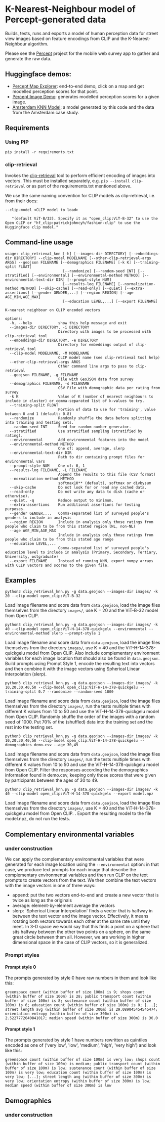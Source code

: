 # K-Nearest-Neighbour model of Percept-generated data

Builds, tests, runs and exports a model of human perception data for street view images based on feature encodings from CLIP and the K-Nearest-Neighbour algorithm.

Please see the [Percept](https://github.com/Spatial-Data-Science-and-GEO-AI-Lab/percept-backend) project for the mobile web survey app to gather and generate the raw data.

## Huggingface demos:
* [Percept Map Explorer](https://huggingface.co/spaces/Spatial-Data-Science-and-GEO-AI-Lab/percept-map): end-to-end demo, click on a map and get modelled perception scores for that point.
* [Percept Image Demo](https://huggingface.co/spaces/Spatial-Data-Science-and-GEO-AI-Lab/percept-image): generates modelled perception scores for a given image.
* [Amsterdam KNN Model](https://huggingface.co/Spatial-Data-Science-and-GEO-AI-Lab/svi_percept): a model generated by this code and the data from the Amsterdam case study.


## Requirements

### Using PIP

    pip install -r requirements.txt

### clip-retrieval

Invokes the [clip-retrieval](https://github.com/rom1504/clip-retrieval) tool to perform efficient encoding of images into vectors. This must be installed separately, e.g. `pip --install clip-retrieval` or as part of the requirements.txt mentioned above.

We use the same naming convention for CLIP models as clip-retrieval, i.e. from their docs:

    --clip-model <CLIP model to load>

       "(default ViT-B/32). Specify it as "open_clip:ViT-B-32" to use the Open CLIP or "hf_clip:patrickjohncyh/fashion-clip" to use the Huggingface clip model."

## Command-line usage

	usage: clip_retrieval_knn [-h] [--images-dir DIRECTORY] [--embeddings-dir DIRECTORY] --clip-model MODELNAME [--other-clip-retrieval-args ARGS] --geojson FILENAME [--demographics FILENAME] [-k K] [--training-split FLOAT]
							  [--randomize] [--random-seed INT] [--stratified] [--environmental] [--environmental-method METHOD] [--environmental-text-dir DIR] [--prompt-style NUM]
							  [--results-log FILENAME] [--normalization-method METHOD] [--skip-cache] [--read-only] [--quiet] [--extra-assertions] [--gender GENDER,...] [--region REGION] [--age AGE_MIN,AGE_MAX]
							  [--education LEVEL,...] [--export FILENAME]

	K-nearest neighbour on CLIP encoded vectors

	options:
	  -h, --help            show this help message and exit
	  --images-dir DIRECTORY, -i DIRECTORY
							Directory with images to be processed with clip-retrieval tool
	  --embeddings-dir DIRECTORY, -e DIRECTORY
							Directory for embeddings output of clip-retrieval tool
	  --clip-model MODELNAME, -M MODELNAME
							CLIP model name (see clip-retrieval tool help)
	  --other-clip-retrieval-args ARGS
							Other command line args to pass to clip-retrieval
	  --geojson FILENAME, -g FILENAME
							File with GeoJSON data from survey
	  --demographics FILENAME, -d FILENAME
							CSV File with demographic data per rating from survey
	  -k K                  Value of K (number of nearest neighbours to include in cluster) or comma-separated list of k-values to try.
	  --training-split FLOAT
							Portion of data to use for 'training', value between 0 and 1 (default: 0.8)
	  --randomize           Randomly shuffle the data before splitting into training and testing sets.
	  --random-seed INT     Seed for random number generator.
	  --stratified          Use stratified sampling (stratified by rating).
	  --environmental       Add environmental features into the model
	  --environmental-method METHOD
							One of: append, average, slerp
	  --environmental-text-dir DIR
							Path to dir containing prompt files for environmental vars
	  --prompt-style NUM    One of: 0, 1
	  --results-log FILENAME, -L FILENAME
							Append the results to this file (CSV format)
	  --normalization-method METHOD
							softmax10** (default), softmax or divbysum
	  --skip-cache          Do not look for or read any cached data.
	  --read-only           Do not write any data to disk (cache or otherwise).
	  --quiet, -q           Reduce output to minimum.
	  --extra-assertions    Run additional assertions for testing purposes.
	  --gender GENDER,...   Comma-separated list of surveyed people's genders to include in analysis
	  --region REGION       Include in analysis only those ratings from people who claim to be from this stated region (NL, non-NL)
	  --age AGE_MIN,AGE_MAX 
							Include in analysis only those ratings from people who claim to be from this stated age range
	  --education LEVEL,... 
							Comma-separated list of surveyed people's education level to include in analysis (Primary, Secondary, Tertiary, University, ostgraduate)
	  --export FILENAME     Instead of running KNN, export numpy arrays with CLIP vectors and scores to the given file.

## Examples

	python3 clip_retrieval_knn.py -g data.geojson --images-dir images/ -k 20 --clip-model open_clip:ViT-B-32

Load image filename and score data from `data.geojson`, load the image files themselves from the directory `images/`, use K = 20 and the ViT-B-32 model from Open CLIP.

	python3 clip_retrieval_knn.py -g data.geojson --images-dir images/ -k 40 --clip-model open_clip:ViT-H-14-378-quickgelu --environmental --environmental-method slerp --prompt-style 1

Load image filename and score data from `data.geojson`, load the image files
themselves from the directory `images/`, use K = 40 and the
ViT-H-14-378-quickgelu model from Open CLIP. Also include complementary
environment variables for each image location that should also be found in
`data.geojson`. Build prompts using Prompt Style 1, encode the resulting text
into vectors and then combine it with the image vectors using Spherical Linear
Interpolation (slerp).

	python3 clip_retrieval_knn.py -g data.geojson --images-dir images/ -k 10,20,30,40,50 --clip-model open_clip:ViT-H-14-378-quickgelu --training-split 0.7 --randomize --random-seed 1000

Load image filename and score data from `data.geojson`, load the image files
themselves from the directory `images/`, run the tests multiple times with
different K values from 10 to 50 and use the ViT-H-14-378-quickgelu model from
Open CLIP. Randomly shuffle the order of the images with a random seed of 1000.
Put 70% of the (shuffled) data into the training set and the rest into the
testing set.

	python3 clip_retrieval_knn.py -g data.geojson --images-dir images/ -k 10,20,30,40,50 --clip-model open_clip:ViT-H-14-378-quickgelu --demographics demo.csv --age 30,49

Load image filename and score data from `data.geojson`, load the image files
themselves from the directory `images/`, run the tests multiple times with
different K values from 10 to 50 and use the ViT-H-14-378-quickgelu model from
Open CLIP. Filter the responses according the the demographics information
found in demo.csv, keeping only those scores that were given by participants
between the ages of 30 to 49.

	python3 clip_retrieval_knn.py -g data.geojson --images-dir images/ -k 40 --clip-model open_clip:ViT-H-14-378-quickgelu --export model.npz

Load image filename and score data from `data.geojson`, load the image files
themselves from the directory `images/`, use K = 40 and the
ViT-H-14-378-quickgelu model from Open CLIP. . Export the resulting model to the file
model.npz, do not run the tests.

## Complementary environmental variables


### under construction

We can apply the complementary environmental variables that were generated for
each image location using the `--environmental` option: in that case, we
produce text prompts for each image that describe the complementary
environmental variables and then run CLIP on the text prompts to create vectors
from the text. We then combine the text vectors with the image vectors in one
of three ways:

* append: put the two vectors end-to-end and create a new vector that is twice as long as the originals
* average: element-by-element average the vectors
* slerp: `Spherical Linear Interpolation' finds a vector that is halfway in between the text vector and the image vector. Effectively, it means rotating both vectors towards each other at the same rate until they meet. In 3-D space we would say that this finds a point on a sphere that sits halfway between the other two points on a sphere, on the same great circle between them all. However, we are working in higher dimensional space in the case of CLIP vectors, so it is generalized.

### Prompt styles

#### Prompt style 0

The prompts generated by style 0 have raw numbers in them and look like this:

    greenspace count (within buffer of size 100m) is 9; shops count (within buffer of size 100m) is 28; public transport count (within buffer of size 100m) is 8; sustenance count (within buffer of size 100m) is 6; education count (within buffer of size 100m) is 0; [...]; street length avg (within buffer of size 300m) is 29.089045454545474; orientation entropy (within buffer of size 300m) is 2.5227772640841017; median speed (within buffer of size 300m) is 30.0


#### Prompt style 1

The prompts generated by style 1 have numbers rewritten as quintiles encoded as one of ('very low', 'low', 'medium', 'high', 'very high') and look like this:

    greenspace count (within buffer of size 100m) is very low; shops count (within buffer of size 100m) is medium; public transport count (within buffer of size 100m) is low; sustenance count (within buffer of size 100m) is very low; education count (within buffer of size 100m) is very low; [...]; street length avg (within buffer of size 300m) is very low; orientation entropy (within buffer of size 300m) is low; median speed (within buffer of size 300m) is low

## Demographics

### under construction
